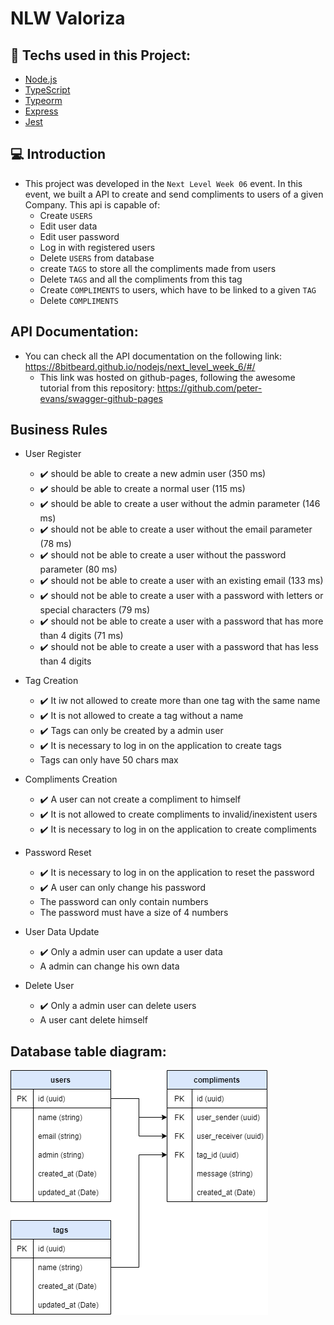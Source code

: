 # NLW Valoriza
## 🚀 Techs used in this Project:

- [Node.js](https://nodejs.org/en/)
- [TypeScript](https://www.typescriptlang.org/)
- [Typeorm](https://typeorm.io/#/)
- [Express](https://expressjs.com/)
- [Jest](https://jestjs.io/)

## 💻 Introduction

- This project was developed in the `Next Level Week 06` event. In this event, we built a API to create and send compliments to users of a given Company. This api is capable of:
  - Create `USERS`
  - Edit user data
  - Edit user password
  - Log in with registered users
  - Delete `USERS` from database
  - create `TAGS` to store all the compliments made from users
  - Delete `TAGS` and all the compliments from this tag
  - Create `COMPLIMENTS` to users, which have to be linked to a given `TAG`
  - Delete `COMPLIMENTS`


## API Documentation:

- You can check all the API documentation on the following link: https://8bitbeard.github.io/nodejs/next_level_week_6/#/
  - This link was hosted on github-pages, following the awesome tutorial from this repository: https://github.com/peter-evans/swagger-github-pages

## Business Rules

- User Register
  - :heavy_check_mark: should be able to create a new admin user (350 ms)
  - :heavy_check_mark: should be able to create a normal user (115 ms)
  - :heavy_check_mark: should be able to create a user without the admin parameter (146 ms)
  - :heavy_check_mark: should not be able to create a user without the email parameter (78 ms)
  - :heavy_check_mark: should not be able to create a user without the password parameter (80 ms)
  - :heavy_check_mark: should not be able to create a user with an existing email (133 ms)
  - :heavy_check_mark: should not be able to create a user with a password with letters or special characters (79 ms)
  - :heavy_check_mark: should not be able to create a user with a password that has more than 4 digits (71 ms)
  - :heavy_check_mark: should not be able to create a user with a password that has less than 4 digits

- Tag Creation
  - :heavy_check_mark: It iw not allowed to create more than one tag with the same name
  - :heavy_check_mark: It is not allowed to create a tag without a name
  - :heavy_check_mark: Tags can only be created by a admin user
  - :heavy_check_mark: It is necessary to log in on the application to create tags
  - Tags can only have 50 chars max

- Compliments Creation
  - :heavy_check_mark: A user can not create a compliment to himself
  - :heavy_check_mark: It is not allowed to create compliments to invalid/inexistent users
  - :heavy_check_mark: It is necessary to log in on the application to create compliments

- Password Reset
  - :heavy_check_mark: It is necessary to log in on the application to reset the password
  - :heavy_check_mark: A user can only change his password
  - The password can only contain numbers
  - The password must have a size of 4 numbers

- User Data Update
  - :heavy_check_mark: Only a admin user can update a user data
  - A admin can change his own data

- Delete User
  - :heavy_check_mark: Only a admin user can delete users
  - A user cant delete himself

## Database table diagram:

![Database table diagram](./images/table_diagram.png)
